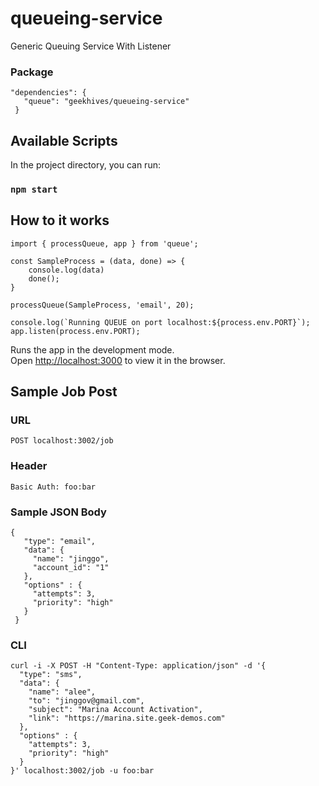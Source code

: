 # queueing-service
Generic Queuing Service With Listener

### Package

 ```
 "dependencies": {
    "queue": "geekhives/queueing-service"
  }
  ```

## Available Scripts

In the project directory, you can run:

### `npm start`

## How to it works
```
import { processQueue, app } from 'queue';

const SampleProcess = (data, done) => {
    console.log(data)
    done();
}

processQueue(SampleProcess, 'email', 20);

console.log(`Running QUEUE on port localhost:${process.env.PORT}`);
app.listen(process.env.PORT);
```

Runs the app in the development mode.<br>
Open [http://localhost:3000](http://localhost:3000) to view it in the browser.

## Sample Job Post

### URL
```
POST localhost:3002/job
```

### Header
```
Basic Auth: foo:bar
```

### Sample JSON Body
```
{
   "type": "email",
   "data": {
     "name": "jinggo",
     "account_id": "1"
   },
   "options" : {
     "attempts": 3,
     "priority": "high"
   }
 }
 ```

 ### CLI
 ```
 curl -i -X POST -H "Content-Type: application/json" -d '{
   "type": "sms",
   "data": {
     "name": "alee",
     "to": "jinggov@gmail.com",
     "subject": "Marina Account Activation",
     "link": "https://marina.site.geek-demos.com"
   },
   "options" : {
     "attempts": 3,
     "priority": "high"
   }
 }' localhost:3002/job -u foo:bar
 ```
